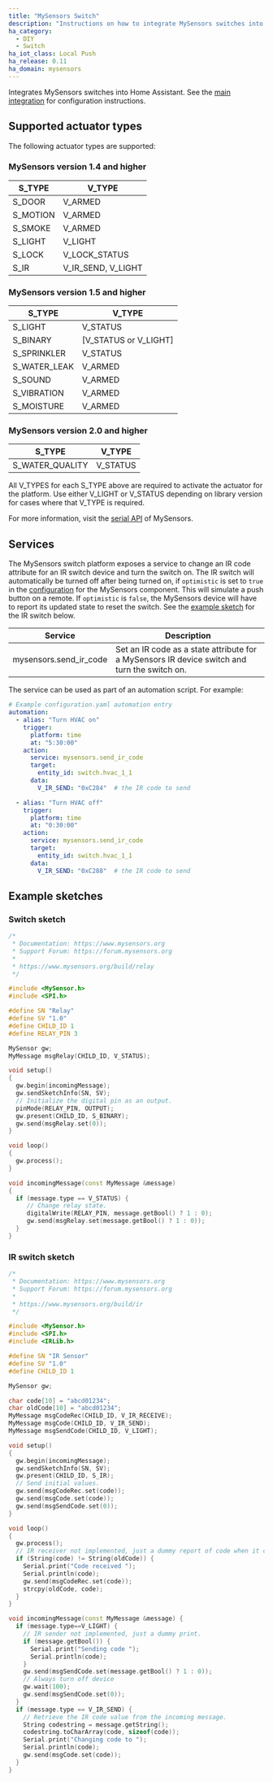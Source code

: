 ```yaml
---
title: "MySensors Switch"
description: "Instructions on how to integrate MySensors switches into Home Assistant."
ha_category:
  - DIY
  - Switch
ha_iot_class: Local Push
ha_release: 0.11
ha_domain: mysensors
---
```


Integrates MySensors switches into Home Assistant. See the [main integration](/integrations/mysensors/) for configuration instructions.

## Supported actuator types

The following actuator types are supported:

### MySensors version 1.4 and higher

| S_TYPE   | V_TYPE             |
| -------- | ------------------ |
| S_DOOR   | V_ARMED            |
| S_MOTION | V_ARMED            |
| S_SMOKE  | V_ARMED            |
| S_LIGHT  | V_LIGHT            |
| S_LOCK   | V_LOCK_STATUS      |
| S_IR     | V_IR_SEND, V_LIGHT |

### MySensors version 1.5 and higher

| S_TYPE       | V_TYPE                |
| ------------ | --------------------- |
| S_LIGHT      | V_STATUS              |
| S_BINARY     | [V_STATUS or V_LIGHT] |
| S_SPRINKLER  | V_STATUS              |
| S_WATER_LEAK | V_ARMED               |
| S_SOUND      | V_ARMED               |
| S_VIBRATION  | V_ARMED               |
| S_MOISTURE   | V_ARMED               |

### MySensors version 2.0 and higher

| S_TYPE          | V_TYPE   |
| --------------- | -------- |
| S_WATER_QUALITY | V_STATUS |

All V_TYPES for each S_TYPE above are required to activate the actuator for the platform. Use either V_LIGHT or V_STATUS depending on library version for cases where that V_TYPE is required.

For more information, visit the [serial API](https://www.mysensors.org/download) of MySensors.

## Services

The MySensors switch platform exposes a service to change an IR code attribute for an IR switch device and turn the switch on. The IR switch will automatically be turned off after being turned on, if `optimistic` is set to `true` in the [configuration](/integrations/mysensors/#configuration) for the MySensors component. This will simulate a push button on a remote. If `optimistic` is `false`, the MySensors device will have to report its updated state to reset the switch. See the [example sketch](#ir-switch-sketch) for the IR switch below.

| Service                | Description                                                                                  |
| ---------------------- | -------------------------------------------------------------------------------------------- |
| mysensors.send_ir_code | Set an IR code as a state attribute for a MySensors IR device switch and turn the switch on. |

The service can be used as part of an automation script. For example:

```yaml
# Example configuration.yaml automation entry
automation:
  - alias: "Turn HVAC on"
    trigger:
      platform: time
      at: "5:30:00"
    action:
      service: mysensors.send_ir_code
      target:
        entity_id: switch.hvac_1_1
      data:
        V_IR_SEND: "0xC284"  # the IR code to send

  - alias: "Turn HVAC off"
    trigger:
      platform: time
      at: "0:30:00"
    action:
      service: mysensors.send_ir_code
      target:
        entity_id: switch.hvac_1_1
      data:
        V_IR_SEND: "0xC288"  # the IR code to send
```

## Example sketches

### Switch sketch

```cpp
/*
 * Documentation: https://www.mysensors.org
 * Support Forum: https://forum.mysensors.org
 *
 * https://www.mysensors.org/build/relay
 */

#include <MySensor.h>
#include <SPI.h>

#define SN "Relay"
#define SV "1.0"
#define CHILD_ID 1
#define RELAY_PIN 3

MySensor gw;
MyMessage msgRelay(CHILD_ID, V_STATUS);

void setup()
{
  gw.begin(incomingMessage);
  gw.sendSketchInfo(SN, SV);
  // Initialize the digital pin as an output.
  pinMode(RELAY_PIN, OUTPUT);
  gw.present(CHILD_ID, S_BINARY);
  gw.send(msgRelay.set(0));
}

void loop()
{
  gw.process();
}

void incomingMessage(const MyMessage &message)
{
  if (message.type == V_STATUS) {
     // Change relay state.
     digitalWrite(RELAY_PIN, message.getBool() ? 1 : 0);
     gw.send(msgRelay.set(message.getBool() ? 1 : 0));
  }
}
```

### IR switch sketch

```cpp
/*
 * Documentation: https://www.mysensors.org
 * Support Forum: https://forum.mysensors.org
 *
 * https://www.mysensors.org/build/ir
 */

#include <MySensor.h>
#include <SPI.h>
#include <IRLib.h>

#define SN "IR Sensor"
#define SV "1.0"
#define CHILD_ID 1

MySensor gw;

char code[10] = "abcd01234";
char oldCode[10] = "abcd01234";
MyMessage msgCodeRec(CHILD_ID, V_IR_RECEIVE);
MyMessage msgCode(CHILD_ID, V_IR_SEND);
MyMessage msgSendCode(CHILD_ID, V_LIGHT);

void setup()
{
  gw.begin(incomingMessage);
  gw.sendSketchInfo(SN, SV);
  gw.present(CHILD_ID, S_IR);
  // Send initial values.
  gw.send(msgCodeRec.set(code));
  gw.send(msgCode.set(code));
  gw.send(msgSendCode.set(0));
}

void loop()
{
  gw.process();
  // IR receiver not implemented, just a dummy report of code when it changes
  if (String(code) != String(oldCode)) {
    Serial.print("Code received ");
    Serial.println(code);
    gw.send(msgCodeRec.set(code));
    strcpy(oldCode, code);
  }
}

void incomingMessage(const MyMessage &message) {
  if (message.type==V_LIGHT) {
    // IR sender not implemented, just a dummy print.
    if (message.getBool()) {
      Serial.print("Sending code ");
      Serial.println(code);
    }
    gw.send(msgSendCode.set(message.getBool() ? 1 : 0));
    // Always turn off device
    gw.wait(100);
    gw.send(msgSendCode.set(0));
  }
  if (message.type == V_IR_SEND) {
    // Retrieve the IR code value from the incoming message.
    String codestring = message.getString();
    codestring.toCharArray(code, sizeof(code));
    Serial.print("Changing code to ");
    Serial.println(code);
    gw.send(msgCode.set(code));
  }
}
```
